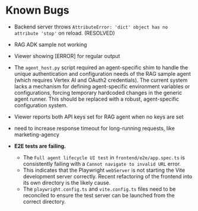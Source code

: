 # Known Bugs

- Backend server throws `AttributeError: 'dict' object has no attribute 'stop'` on reload. (RESOLVED)
- RAG ADK sample not working
- Viewer showing [ERROR] for regular output
- The `agent_host.py` script required an agent-specific shim to handle the unique authentication and configuration needs of the RAG sample agent (which requires Vertex AI and OAuth2 credentials). The current system lacks a mechanism for defining agent-specific environment variables or configurations, forcing temporary hardcoded changes in the generic agent runner. This should be replaced with a robust, agent-specific configuration system.
- Viewer reports both API keys set for RAG agent when no keys are set
- need to increase response timeout for long-running requests, like marketing-agency

- **E2E tests are failing.**
  - The `Full agent lifecycle UI test` in `frontend/e2e/app.spec.ts` is consistently failing with a `Cannot navigate to invalid URL` error.
  - This indicates that the Playwright `webServer` is not starting the Vite development server correctly. Recent refactoring of the frontend into its own directory is the likely cause.
  - The `playwright.config.ts` and `vite.config.ts` files need to be reconciled to ensure the test server can be launched from the correct directory.
